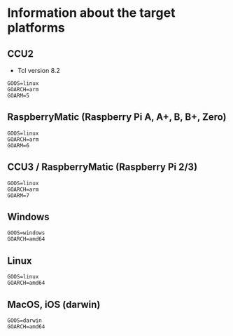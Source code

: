 # Information about the target platforms

## CCU2

* Tcl version 8.2

```
GOOS=linux
GOARCH=arm
GOARM=5
```

## RaspberryMatic (Raspberry Pi A, A+, B, B+, Zero)
```
GOOS=linux
GOARCH=arm
GOARM=6
```

## CCU3 / RaspberryMatic (Raspberry Pi 2/3)
```
GOOS=linux
GOARCH=arm
GOARM=7
```

## Windows
```
GOOS=windows
GOARCH=amd64
```

## Linux
```
GOOS=linux
GOARCH=amd64
```

## MacOS, iOS (darwin)
```
GOOS=darwin
GOARCH=amd64
```
